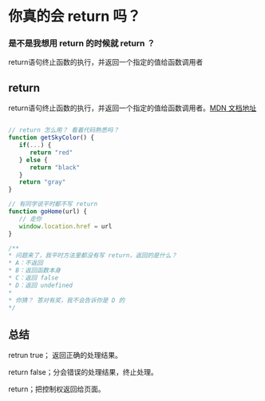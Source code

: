 # 你真的会 return 吗？

### 是不是我想用 return 的时候就 return ？

return语句终止函数的执行，并返回一个指定的值给函数调用者


## return
return语句终止函数的执行，并返回一个指定的值给函数调用者。<a target = "blank"  href="https://developer.mozilla.org/zh-CN/docs/Web/JavaScript/Reference/Statements/return">MDN 文档地址</a>

```js

// return 怎么用？ 看着代码熟悉吗？
function getSkyColor() {
   if(...) {
      return "red"
   } else {
      return "black"
   }
   return "gray"
}

// 有同学说平时都不写 return
function goHome(url) {
   // 走你
   window.location.href = url
}

/**
* 问题来了，我平时方法里都没有写 return，返回的是什么？ 
* A：不返回
* B：返回函数本身
* C：返回 false
* D：返回 undefined
* 
* 你猜？ 答对有奖，我不会告诉你是 D 的
*/

```

## 总结
retrun true； 返回正确的处理结果。

return false；分会错误的处理结果，终止处理。

return；把控制权返回给页面。
